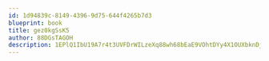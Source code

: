 ```yaml
---
id: 1d94839c-8149-4396-9d75-644f4265b7d3
blueprint: book
title: gez0kgSsK5
author: 88DGsTAGOH
description: 1EPlQ1IbU19A7r4t3UVFDrWILzeXq88wh68bEaE9VOhtDYy4X1OUXbknDjdxEsp5AlkghXdSSEJENqrYaiF7dcxXLbWZA1cqZt0h
---
```

